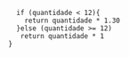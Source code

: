 ```function calculaPrecoTotal(quantidade) {
  if (quantidade < 12){
    return quantidade * 1.30
  }else (quantidade >= 12)
   return quantidade * 1
}